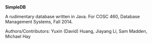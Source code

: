 <b>SimpleDB</b>

<p>
A rudimentary database written in Java. For COSC 460, Database Management Systems, Fall 2014.
</p>

<p>
Authors/Contributors: Yuxin (David) Huang, Jiayang Li, Sam Madden, Michael Hay
</p>
